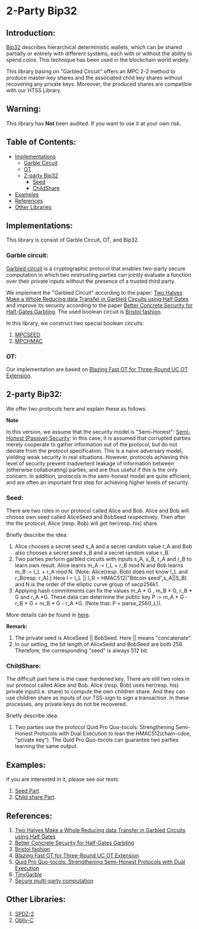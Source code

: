 
# 2-Party Bip32

## Introduction:

[Bip32](https://github.com/bitcoin/bips/blob/master/bip-0032.mediawiki) describes hierarchical deterministic wallets, which can be shared partially or entirely with different systems, each with or without the ability to spend coins. This technique has been used in the blockchain world widely.

This library basing on "Garbled Circuit" offers an MPC 2-2 method to produce master-key shares and the associated child key shares without recovering any private keys. Moreover, the produced shares are compatible with our HTSS Library.

## Warning:
This library has **Not** been audited. If you want to use it at your own risk.


## Table of Contents:

*	[Implementations](#implementation)
	*	[Garble Circuit](#Garblecircuit)
    *	[OT](#OT)
	*	[2-party Bip32](#Bip32)
		*	[Seed](#Seed)
		*	[ChildShare](#childshare)
*	[Examples](#Examples)
*	[References](#reference)
*	[Other Libraries](#Libraries)


<h2 id="implementation">Implementations:</h2>

This library is consist of Garble Circuit, OT, and Bip32.


<h3 id="Garblecircuit">Garble circuit:</h3>

[Garbled circuit](https://en.wikipedia.org/wiki/Garbled_circuit) is a cryptographic protocol that enables two-party secure computation in which two mistrusting parties can jointly evaluate a function over their private inputs without the presence of a trusted third party. 

We implement the "Garbled Circuit" according to the paper: [Two Halves Make a Whole Reducing data Transfer in Garbled Circuits using Half Gates](https://eprint.iacr.org/2014/756.pdf) and improve its security according to the paper [Better Concrete Security for Half-Gates Garbling](https://eprint.iacr.org/2019/1168.pdf).
The used boolean circuit is [Bristol fashion](https://homes.esat.kuleuven.be/~nsmart/MPC/).

In this library, we construct two special boolean circuits:
1. [MPCSEED](https://github.com/getamis/alice/tree/master/crypto/circuit/bristolFashion/MPCSEED.txt)
2. [MPCHMAC](https://github.com/getamis/alice/tree/master/crypto/circuit/bristolFashion/MPCHMAC.txt)


<h3 id="OT">OT:</h3>

Our implementation are based on [Blazing Fast OT for Three-Round UC OT Extension](https://eprint.iacr.org/2020/110.pdf).


<h2 id="Bip32">2-party Bip32:</h2>

We offer two protocols here and explain these as follows. 

**Note**

In this version, we assume that the security model is "Semi-Honest": 
[Semi-Honest (Passive) Security](https://en.wikipedia.org/wiki/Secure_multi-party_computation): In this case, it is assumed that corrupted parties merely cooperate to gather information out of the protocol, but do not deviate from the protocol specification. This is a naive adversary model, yielding weak security in real situations. However, protocols achieving this level of security prevent inadvertent leakage of information between (otherwise collaborating) parties, and are thus useful if this is the only concern. In addition, protocols in the semi-honest model are quite efficient, and are often an important first step for achieving higher levels of security.

<h3 id="Seed">Seed:</h3>

There are two roles in our protocol called Alice and Bob.
Alice and Bob will choose own seed called AliceSeed and BobSeed respectively. Then after the the protocol, Alice (resp. Bob) will get her(resp. his) share.

Briefly describe the idea:
1. Alice chooses a secret seed s_A and a secret random value r_A and Bob also chooses a secret seed s_B and a secret random value r_B. 
2. Two parties perform garbled circuits with inputs s_A, s_B, r_A and r_B to learn own result. 
Alice learns m_A := I_L + r_B mod N and Bob learns m_B := I_L + r_A mod N. (Note: Alice(resp. Bob) does not know I_L and r_B(resp. r_A).) Here I = I_L || I_R = HMAC512("Bitcoin seed",s_A||S_B) and
N is the order of the elliptic curve group of secp256k1.
3. Applying hash commitments can fix the values m_A * G , m_B * G, r_B * G and r_A *G. These data can determine the public key P := m_A * G - r_B * G = m_B * G - r_A *G.
(Note that: P = parse_256(I_L)).

More details can be found in [here](https://github.com/getamis/alice/tree/master/Bip32SimpleFlow.pdf).

**Remark:**

1. The private seed is AliceSeed || BobSeed. Here || means "concatenate".
2. In our setting, the bit length of AliceSeed and BobSeed are both 256. Therefore, the corresponding "seed" is always 512 bit.



<h3 id="ChildShare">ChildShare:</h3>
The difficult part here is 
the case: hardened key.
There are still two roles in our protocol called Alice and Bob.
Alice (resp. Bob) uses her(resp. his) private input(i.e. share) to compute the own children share. And they can use children share as inputs of our TSS-sign to sign a transaction. In these processes, any private keys do not be recovered.


Briefly describe idea:
1. Two parties use the protocol Quid Pro Quo-tocols: Strengthening Semi-Honest Protocols with Dual Execution to lean the HMAC512(chain-cdoe, "private key").
The Quid Pro Quo-tocols can guarantee two parties learning the same output. 



<h2 id="Examples">Examples:</h2>
If you are interested in it, please see our tests:

1. [Seed Part](https://github.com/getamis/alice/tree/master/crypto/bip32/master/master_test.go).
2. [Child share Part](https://github.com/getamis/alice/tree/master/crypto/bip32/child/child_test.go).

<h2 id="reference">References:</h2>

1. [Two Halves Make a Whole Reducing data Transfer in Garbled Circuits using Half Gates](https://eprint.iacr.org/2014/756.pdf)
2. [Better Concrete Security for Half-Gates Garbling](https://eprint.iacr.org/2019/1168.pdf)
3. [Bristol fashion](https://homes.esat.kuleuven.be/~nsmart/MPC/)
4. [Blazing Fast OT for Three-Round UC OT Extension](https://eprint.iacr.org/2020/110.pdf)
5. [Quid Pro Quo-tocols: Strengthening Semi-Honest Protocols with Dual Execution](https://www.cs.umd.edu/~jkatz/papers/SP12.pdf)
6. [TinyGarble](https://github.com/esonghori/TinyGarble)
7. [Secure multi-party computation](https://en.wikipedia.org/wiki/Secure_multi-party_computation)


<h2 id="Libraries">Other Libraries:</h2>

1. [SPDZ-2](https://github.com/bristolcrypto/SPDZ-2)
2. [Obliv-C](https://oblivc.org)
